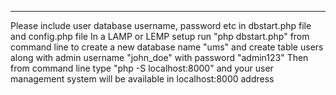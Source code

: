 ------------------------------------------------------------------------------
Please include user database username, password etc in dbstart.php file and config.php file
In a LAMP or LEMP setup run "php dbstart.php" from command line to create a new database name "ums" and create table users along with admin username "john_doe"
with password "admin123"
Then from command line type "php -S localhost:8000" and your user management system will be available in localhost:8000 address
